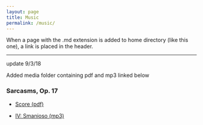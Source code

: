 ```yaml
---
layout: page
title: Music
permalink: /music/
---
```


When a page with the .md extension is added to home directory (like this one), a link is placed in the header.


----


update 9/3/18

Added media folder containing pdf and mp3 linked below


### Sarcasms, Op. 17

* [Score (pdf)](../media/Prokofiev-Sarcasms-op17.pdf)

* [IV: Smanioso (mp3)](../media/SarcasmsSmanioso.mp3)
